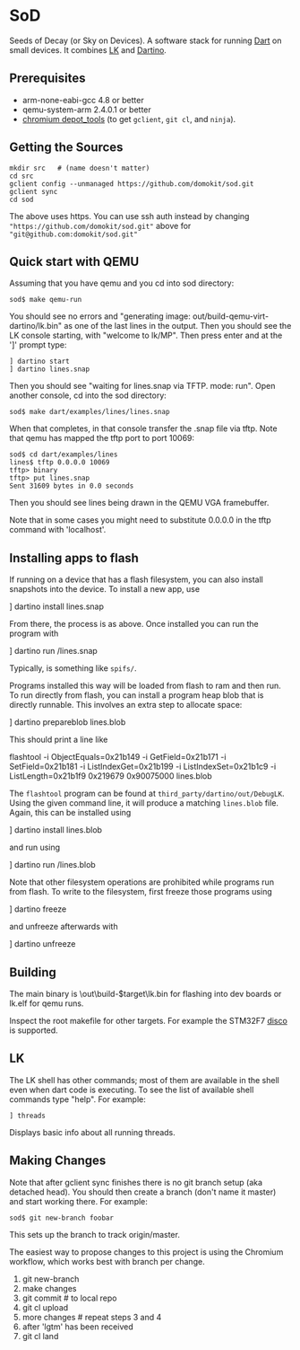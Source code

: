 # SoD
Seeds of Decay (or Sky on Devices). A software stack for running
[Dart](https://www.dartlang.org/) on small devices. It combines
[LK](https://github.com/littlekernel/lk) and [Dartino](https://dartino.org).


## Prerequisites
* arm-none-eabi-gcc 4.8 or better
* qemu-system-arm 2.4.0.1 or better
* [chromium depot_tools](http://www.chromium.org/developers/how-tos/install-depot-tools)
(to get `gclient`, `git cl`, and `ninja`).

## Getting the Sources

    mkdir src   # (name doesn't matter)
    cd src
    gclient config --unmanaged https://github.com/domokit/sod.git
    gclient sync
    cd sod

The above uses https. You can use ssh auth instead by changing
`"https://github.com/domokit/sod.git"` above for
`"git@github.com:domokit/sod.git"`

## Quick start with QEMU

Assuming that you have qemu and you cd into sod directory:

    sod$ make qemu-run
    
You should see no errors and "generating image: out/build-qemu-virt-dartino/lk.bin" as one of the last lines in the output. Then you should see the LK console starting, with "welcome to lk/MP". Then press enter and at the ']' prompt type:

    ] dartino start 
    ] dartino lines.snap

Then you should see "waiting for lines.snap via TFTP. mode: run".  Open another console, cd into the sod directory:

    sod$ make dart/examples/lines/lines.snap

When that completes, in that console transfer the .snap file via tftp. Note that qemu has mapped the tftp port to port 10069:

    sod$ cd dart/examples/lines
    lines$ tftp 0.0.0.0 10069
    tftp> binary
    tftp> put lines.snap
    Sent 31609 bytes in 0.0 seconds

Then you should see lines being drawn in the QEMU VGA framebuffer.

Note that in some cases you might need to substitute 0.0.0.0 in the tftp command with 'localhost'.

## Installing apps to flash

If running on a device that has a flash filesystem, you can also install
snapshots into the device. To install a new app, use

   ] dartino install lines.snap

From there, the process is as above. Once installed you can run the program
with

  ] dartino run <path>/lines.snap

Typically, <path> is something like `spifs/`.

Programs installed this way will be loaded from flash to ram and then run.
To run directly from flash, you can install a program heap blob that is directly
runnable.
This involves an extra step to allocate space:

  ] dartino prepareblob lines.blob

This should print a line like

  flashtool -i ObjectEquals=0x21b149 -i GetField=0x21b171 -i SetField=0x21b181
  -i ListIndexGet=0x21b199 -i ListIndexSet=0x21b1c9 -i ListLength=0x21b1f9
  0x219679 <snapshot file> 0x90075000 lines.blob

The `flashtool` program can be found at `third_party/dartino/out/DebugLK`.
Using the given command line, it will produce a matching `lines.blob` file.
Again, this can be installed using

  ] dartino install lines.blob

and run using

  ] dartino run <path>/lines.blob

Note that other filesystem operations are prohibited while programs run from
flash. To write to the filesystem, first freeze those programs using

  ] dartino freeze

and unfreeze afterwards with

  ] dartino unfreeze

## Building
The main binary is \out\build-$target\lk.bin for flashing into dev boards or
lk.elf for qemu runs.

Inspect the root makefile for other targets. For example the STM32F7 [disco](http://www.st.com/web/catalog/tools/FM116/CL1620/SC959/SS1532/LN1848/PF261641) is supported.

## LK

The LK shell has other commands; most of them are available in the shell even when dart code is executing. To see the list of available shell commands type "help". For example:

    ] threads

Displays basic info about all running threads.

## Making Changes

Note that after gclient sync finishes there is no git branch setup (aka detached head). You should then create a branch (don't name it master) and start working there. For example:

    sod$ git new-branch foobar

This sets up the branch to track origin/master.

The easiest way to propose changes to this project is using the Chromium workflow, which works best with branch per change.

 1. git new-branch <feature-name>
 2. make changes
 3. git commit         # to local repo
 4. git cl upload
 5. more changes       # repeat steps 3 and 4
 6. after 'lgtm' has been received
 7. git cl land
